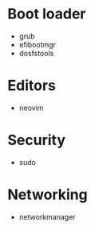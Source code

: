 # Boot loader
* grub 
* efibootmgr 
* dosfstools

# Editors
* neovim

# Security 
* sudo

# Networking
* networkmanager

